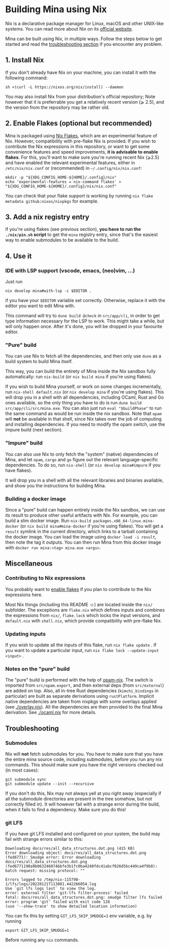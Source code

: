 # Building Mina using Nix

Nix is a declarative package manager for Linux, macOS and other
UNIX-like systems. You can read more about Nix on its [official
website](https://nixos.org).

Mina can be built using Nix, in multiple ways. Follow the steps below to get started and read the [troubleshooting section](#troubleshooting) if you encounter any problem.

## 1. Install Nix

If you don't already have Nix on your machine, you can install it with
the following command:

```
sh <(curl -L https://nixos.org/nix/install) --daemon
```

You may also install Nix from your distribution's official repository;
Note however that it is preferrable you get a relatively recent
version (⩾ 2.5), and the version from the repository may be rather old.

## 2. Enable Flakes (optional but recommended)

Mina is packaged using [Nix Flakes](https://nixos.wiki/wiki/Flakes),
which are an experimental feature of Nix. However, compatibility with
pre-flake Nix is provided. If you wish to contribute the Nix
expressions in this repository, or want to get some convenience
features and speed improvements, **it is advisable to enable flakes**. For
this, you'll want to make sure you're running recent Nix (⩾2.5) and
have enabled the relevant experimental features, either in
`/etc/nix/nix.conf` or (recommended) in `~/.config/nix/nix.conf`:

```
mkdir -p "${XDG_CONFIG_HOME-${HOME}/.config}/nix"
echo 'experimental-features = nix-command flakes' > "${XDG_CONFIG_HOME-${HOME}/.config}/nix/nix.conf"
```

You can check that your flake support is working by running `nix flake
metadata github:nixos/nixpkgs` for example.

## 3. Add a nix registry entry

If you're using flakes (see previous section), **you have to run the `./nix/pin.sh` script** to
get the `mina` registry entry, since that's the easiest way to enable
submodules to be available to the build.

## 4. Use it

### IDE with LSP support (vscode, emacs, (neo)vim, ...)

Just run

```
nix develop mina#with-lsp -c $EDITOR .
```

if you have your `$EDITOR` variable set correctly. Otherwise, replace it with
the editor you want to edit Mina with.

This command will try to `dune build @check` in `src/app/cli`, in order to get
type information necessary for the LSP to work. This might take a while, but
will only happen once. After it's done, you will be dropped in your favourite editor.

### "Pure" build

You can use Nix to fetch all the dependencies, and then only use
`dune` as a build system to build Mina itself.

This way, you can build the entirety of Mina inside the Nix sandbox
fully automatically: run `nix-build` (or `nix build mina` if you're
using flakes).

If you wish to build Mina yourself, or work on some changes
incrementally, run `nix-shell default.nix` (or `nix develop mina` if
you're using flakes). This will drop you in a shell with all
dependencies, including OCaml, Rust and Go ones available, so the only
thing you have to do is run `dune build src/app/cli/src/mina.exe`. You
can also just run `eval "$buildPhase"` to run the same command as
would be run inside the nix sandbox. Note that `opam` will **not** be available in that shell, since Nix takes over the job of computing and installing dependencies. If you need to modify the opam switch, use the impure build (next section).
### "Impure" build

You can also use Nix to only fetch the "system" (native) dependencies of
Mina, and let `opam`, `cargo` and `go` figure out the relevant
language-specific dependencies. To do so, run `nix-shell` (or `nix
develop mina#impure` if you have flakes).

It will drop you in a shell with all the relevant libraries and
binaries available, and show you the instructions for building Mina.

### Building a docker image

Since a "pure" build can happen entirely inside the Nix sandbox, we
can use its result to produce other useful artifacts with Nix. For
example, you can build a slim docker image. Run `nix-build
packages.x86_64-linux.mina-docker` (or `nix build mina#mina-docker` if
you're using flakes). You will get a `result` symlink in the current
directory, which links to a tarball containing the docker image. You
can load the image using `docker load -i result`, then note the tag it
outputs. You can then run Mina from this docker image with `docker run
mina:<tag> mina.exe <args>`.


## Miscellaneous
### Contributing to Nix expressions

You probably want to [enable flakes](#2-enable-flakes-optional-but-recommended) if you plan
to contribute to the Nix expressions here.

Most Nix things (including this README ☺) are located inside the
`nix/` subfolder. The exceptions are `flake.nix` which defines inputs
and combines the expressions from `nix/`, `flake.lock` which locks the
input versions, and `default.nix` with `shell.nix`, which provide
compatibility with pre-flake Nix.

### Updating inputs

If you wish to update all the inputs of this flake, run `nix flake
update` . If you want to update a particular input, run `nix flake lock
--update-input <input>` .

### Notes on the "pure" build

The "pure" build is performed with the help of
[opam-nix](https://github.com/tweag/opam-nix). The switch is imported
from `src/opam.export`, and then external deps (from `src/external`)
are added on top. Also, all in-tree Rust dependencies
(`kimchi_bindings` in particular) are built as separate derivations
using `rustPlatform`. Implicit native dependencies are taken from
nixpkgs with some overlays applied (see
[./overlay.nix](./overlay.nix)). All the dependencies are then
provided to the final Mina derivation. See [./ocaml.nix](./ocaml.nix)
for more details.

## Troubleshooting


### Submodules

Nix will **not** fetch submodules for you. You have to make sure that
you have the entire mina source code, including submodules, before you
run any nix commands. This should make sure you have the right
versions checked out (in most cases):

```
git submodule sync
git submodule update --init --recursive
```

If you don't do this, Nix may not always yell at you right away
(especially if all the submodule directories are present in the tree
somehow, but not correctly filled in). It will however fail with a
strange error during the build, when it fails to find a
dependency. Make sure you do this!

### git LFS

If you have git LFS installed and configured on your system, the build may fail with strange errors similar to this:

```
Downloading docs/res/all_data_structures.dot.png (415 KB)
Error downloading object: docs/res/all_data_structures.dot.png (fed6771): Smudge error: Error downloading docs/res/all_data_structures.dot.png (fed6771190a9b063246074bbfe3b1fc0ba4240fdc41abcf026d5bc449ca4f9b8): batch request: missing protocol: ""

Errors logged to /tmp/nix-115798-1/lfs/logs/20220121T113801.442266054.log
Use `git lfs logs last` to view the log.
error: external filter 'git-lfs filter-process' failed
fatal: docs/res/all_data_structures.dot.png: smudge filter lfs failed
error: program 'git' failed with exit code 128
(use '--show-trace' to show detailed location information)
```

You can fix this by setting `GIT_LFS_SKIP_SMUDGE=1` env variable, e.g. by running

```
export GIT_LFS_SKIP_SMUDGE=1
```
Before running any `nix` commands.
